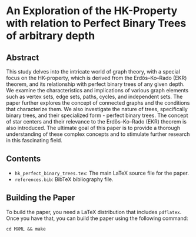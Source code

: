 # An Exploration of the HK-Property with relation to Perfect Binary Trees of arbitrary depth

## Abstract

This study delves into the intricate world of graph theory, with a special focus on the HK-property, which is derived from the Erdős–Ko–Rado (EKR) theorem, and its relationship with perfect binary trees of any given depth. We examine the characteristics and implications of various graph elements such as vertex sets, edge sets, paths, cycles, and independent sets. The paper further explores the concept of connected graphs and the conditions that characterize them. We also investigate the nature of trees, specifically binary trees, and their specialized form - perfect binary trees. The concept of star centers and their relevance to the Erdős–Ko–Rado (EKR) theorem is also introduced. The ultimate goal of this paper is to provide a thorough understanding of these complex concepts and to stimulate further research in this fascinating field.

## Contents

- `hk_perfect_binary_trees.tex`: The main LaTeX source file for the paper.
- `references.bib`: BibTeX bibliography file.

## Building the Paper

To build the paper, you need a LaTeX distribution that includes `pdflatex`. Once you have that, you can build the paper using the following command:

```
cd MXML && make
```
